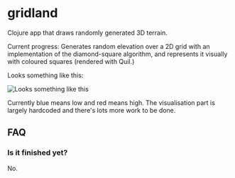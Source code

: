 # gridland

Clojure app that draws randomly generated 3D terrain.

Current progress: Generates random elevation over a 2D grid with an implementation of the diamond-square algorithm, and represents it visually with coloured squares (rendered with Quil.)

Looks something like this:

![Looks something like this](http://i.imgur.com/seJxY8F.png)

Currently blue means low and red means high. The visualisation part is largely hardcoded and there's lots more work to be done.

## FAQ

### Is it finished yet?

No.
